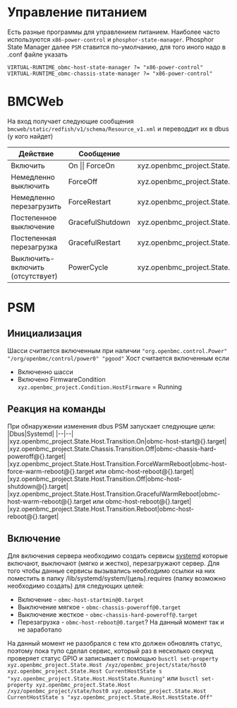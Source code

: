 # Управление питанием
Есть разные программы для управлением питанием. Наиболее часто используются `x86-power-control` и `phosphor-state-manager`. Phosphor State Manager далее `PSM` ставится по-умолчанию, для того иного надо в .conf файле указать
```
VIRTUAL-RUNTIME_obmc-host-state-manager ?= "x86-power-control"
VIRTUAL-RUNTIME_obmc-chassis-state-manager ?= "x86-power-control"
```

# BMCWeb
На вход получает следующие сообщения `bmcweb/static/redfish/v1/schema/Resource_v1.xml` и переводдит их в dbus (у кого найдет)

| Действие | Сообщение | Dbus|
|-|-|-|
|Включить|On \|\| ForceOn|xyz.openbmc_project.State.Host.Transition.On|
|Немедленно выключить|ForceOff|xyz.openbmc_project.State.Chassis.Transition.Off|
|Немедленно перезагрузить|ForceRestart|xyz.openbmc_project.State.Host.Transition.ForceWarmReboot|
|Постепенное выключение|GracefulShutdown|xyz.openbmc_project.State.Host.Transition.Off|
|Постепенная перезагрузка|GracefulRestart|xyz.openbmc_project.State.Host.Transition.GracefulWarmReboot|
|Выключить-включить (отсутствует)|PowerCycle|xyz.openbmc_project.State.Host.Transition.Reboot|

# PSM
## Инициализация

Шасси считается включенным при наличии `"org.openbmc.control.Power" "/org/openbmc/control/power0" "pgood"`
Хост считается включенным если
- Включенно шасси
- Включено FirmwareCondition `xyz.openbmc_project.Condition.HostFirmware` = Running

## Реакция на команды
При обнаружении изменения dbus PSM запускает следующие цели:
|Dbus|Systemd|
|--|--|
|xyz.openbmc_project.State.Host.Transition.On|obmc-host-start@{}.target|
|xyz.openbmc_project.State.Chassis.Transition.Off|obmc-chassis-hard-poweroff@{}.target|
|xyz.openbmc_project.State.Host.Transition.ForceWarmReboot|obmc-host-force-warm-reboot@{}.target или obmc-host-reboot@{}.target|
|xyz.openbmc_project.State.Host.Transition.Off|obmc-host-shutdown@{}.target|
|xyz.openbmc_project.State.Host.Transition.GracefulWarmReboot|obmc-host-warm-reboot@{}.target или obmc-host-reboot@{}.target|
|xyz.openbmc_project.State.Host.Transition.Reboot|obmc-host-reboot@{}.target|

## Включение


Для включения сервера необходимо создать сервисы [systemd](https://github.com/openbmc/docs/blob/master/architecture/openbmc-systemd.md) которые включают, выключают (мягко и жестко), перезагружают сервер.
Для того чтобы данные сервисы вызывались необходимо ссылки на них поместить в папку /lib/systemd/system/(цель).requires (папку возможно необходимо создать) для следующих целей:
- Включение - `obmc-host-startmin@0.target`
- Выключение мягкое - `obmc-chassis-poweroff@0.target`
- Выключение жесткое - `obmc-chassis-hard-poweroff@.target`
- Перезагрузка - `obmc-host-reboot@0.target`? На данный момент так и не заработало


На данный момент не разобрался с тем кто должен обновлять статус, поэтому пока тупо сделал сервис, который раз в несколько секунд проверяет статус GPIO и записывает с помощью 
`busctl set-property xyz.openbmc_project.State.Host /xyz/openbmc_project/state/host0 xyz.openbmc_project.State.Host CurrentHostState s "xyz.openbmc_project.State.Host.HostState.Running"`
или `busctl set-property xyz.openbmc_project.State.Host /xyz/openbmc_project/state/host0 xyz.openbmc_project.State.Host CurrentHostState s "xyz.openbmc_project.State.Host.HostState.Off"`
